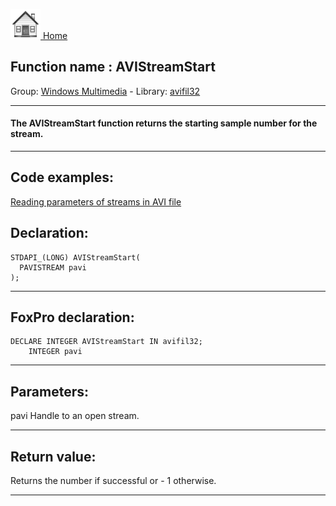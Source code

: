[<img src="../../images/home.png"> Home ](https://github.com/VFPX/Win32API)  

## Function name : AVIStreamStart
Group: [Windows Multimedia](../../functions_group.md#Windows_Multimedia)  -  Library: [avifil32](../../../libraries.md#avifil32)  
***  


#### The AVIStreamStart function returns the starting sample number for the stream.
***  


## Code examples:
[Reading parameters of streams in AVI file](../../samples/sample_429.md)  

## Declaration:
```foxpro  
STDAPI_(LONG) AVIStreamStart(
  PAVISTREAM pavi
);  
```  
***  


## FoxPro declaration:
```foxpro  
DECLARE INTEGER AVIStreamStart IN avifil32;
	INTEGER pavi  
```  
***  


## Parameters:
pavi
Handle to an open stream.
  
***  


## Return value:
Returns the number if successful or - 1 otherwise.   
***  

